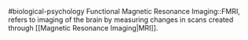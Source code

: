 #biological-psychology 
Functional Magnetic Resonance Imaging::FMRI, refers to imaging of the brain by measuring changes in scans created through [[Magnetic Resonance Imaging|MRI]].